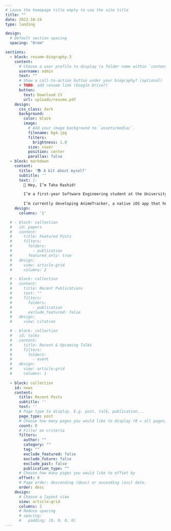 ```yaml
---
# Leave the homepage title empty to use the site title
title: ""
date: 2022-10-24
type: landing

design:
  # Default section spacing
  spacing: "6rem"

sections:
  - block: resume-biography-3
    content:
      # Choose a user profile to display (a folder name within `content/authors/`)
      username: admin
      text: ""
      # Show a call-to-action button under your biography? (optional)
      # TODO: add resume link (Google Drive?)
      button:
        text: Download CV
        url: uploads/resume.pdf
    design:
      css_class: dark
      background:
        color: black
        image:
          # Add your image background to `assets/media/`.
          filename: bg4.jpg
          filters:
            brightness: 1.0
          size: cover
          position: center
          parallax: false
  - block: markdown
    content:
      title: '📚 A bit about myself'
      subtitle: ''
      text: |-
        👋 Hey, I’m Taha Rashid! 

        I’m a first-year Software Engineering student at the University of Ottawa, passionate about building innovative tech solutions and constantly pushing my limits. Whether it’s coding new projects, leading teams, or exploring different technologies, I’m always eager to learn and improve.
      
        I’m currently developing AnimeTracker, a native iOS app that helps users track anime episode release schedules. This project has been an exciting challenge and a great way to apply SwiftUI, Python, and API integrations to a real-world problem.
    design:
      columns: '1'

  # - block: collection
  #   id: papers
  #   content:
  #     title: Featured Posts
  #     filters:
  #       folders:
  #         - publication
  #       featured_only: true
  #   design:
  #     view: article-grid
  #     columns: 2

  # - block: collection
  #   content:
  #     title: Recent Publications
  #     text: ""
  #     filters:
  #       folders:
  #         - publication
  #       exclude_featured: false
  #   design:
  #     view: citation

  # - block: collection
  #   id: talks
  #   content:
  #     title: Recent & Upcoming Talks
  #     filters:
  #       folders:
  #         - event
  #   design:
  #     view: article-grid
  #     columns: 1
 
  - block: collection
    id: news
    content:
      title: Recent Posts
      subtitle: ''
      text: ''
      # Page type to display. E.g. post, talk, publication...
      page_type: post
      # Choose how many pages you would like to display (0 = all pages)
      count: 0
      # Filter on criteria
      filters:
        author: ""
        category: ""
        tag: ""
        exclude_featured: false
        exclude_future: false
        exclude_past: false
        publication_type: ""
      # Choose how many pages you would like to offset by
      offset: 0
      # Page order: descending (desc) or ascending (asc) date.
      order: desc
    design:
      # Choose a layout view
      view: article-grid
      columns: 2
      # Reduce spacing
      # spacing:
      #   padding: [0, 0, 0, 0]
---
```

